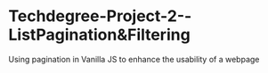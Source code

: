 # Techdegree-Project-2--ListPagination&Filtering
 Using pagination in Vanilla JS to enhance the usability of a webpage
